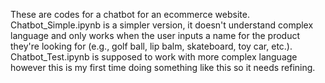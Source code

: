 These are codes for a chatbot for an ecommerce website. Chatbot_Simple.ipynb is a simpler version, it doesn't understand complex language and only works when the user inputs a name for the product they're looking for (e.g., golf ball, lip balm, skateboard, toy car, etc.). Chatbot_Test.ipynb is supposed to work with more complex language however this is my first time doing something like this so it needs refining.
